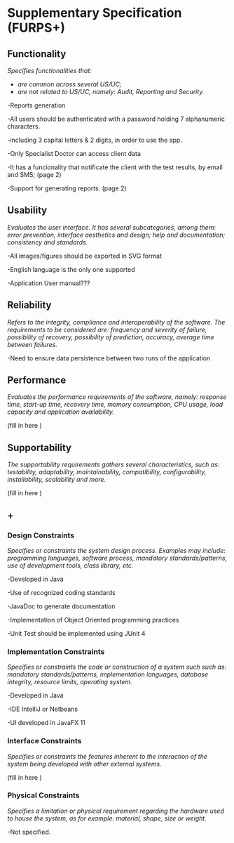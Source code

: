 # Supplementary Specification (FURPS+)

## Functionality

_Specifies functionalities that:_

- _are common across several US/UC;_
- _are not related to US/UC, namely: Audit, Reporting and Security._

-Reports generation

-All users should be authenticated with a password holding 7 alphanumeric characters.

-including 3 capital letters & 2 digits, in order to use the app.

-Only Specialist Doctor can access client data

-It has a funcionality that notificate the client with the test results, by email and SMS; (page 2)

-Support for generating reports. (page 2)

## Usability

_Evaluates the user interface. It has several subcategories,
among them: error prevention; interface aesthetics and design; help and
documentation; consistency and standards._

-All images/figures should be exported in SVG format

-English language is the only one supported

-Application User manual???

## Reliability
_Refers to the integrity, compliance and interoperability of the software. The requirements to be considered are: frequency and severity of failure, possibility of recovery, possibility of prediction, accuracy, average time between failures._

-Need to ensure data persistence between two runs of the application

## Performance
_Evaluates the performance requirements of the software, namely: response time, start-up time, recovery time, memory consumption, CPU usage, load capacity and application availability._


(fill in here )

## Supportability
_The supportability requirements gathers several characteristics, such as:
testability, adaptability, maintainability, compatibility,
configurability, installability, scalability and more._ 



(fill in here )


## +

### Design Constraints

_Specifies or constraints the system design process. Examples may include: programming languages, software process, mandatory standards/patterns, use of development tools, class library, etc._
  
-Developed in Java

-Use of recognized coding standards

-JavaDoc to generate documentation

-Implementation of Object Oriented programming practices

-Unit Test should be implemented using JUnit 4

### Implementation Constraints

_Specifies or constraints the code or construction of a system such
such as: mandatory standards/patterns, implementation languages,
database integrity, resource limits, operating system._

-Developed in Java

-IDE IntelliJ or Netbeans

-UI developed in JavaFX 11

### Interface Constraints
_Specifies or constraints the features inherent to the interaction of the
system being developed with other external systems._


(fill in here )

### Physical Constraints

_Specifies a limitation or physical requirement regarding the hardware used to house the system, as for example: material, shape, size or weight._

-Not specified.